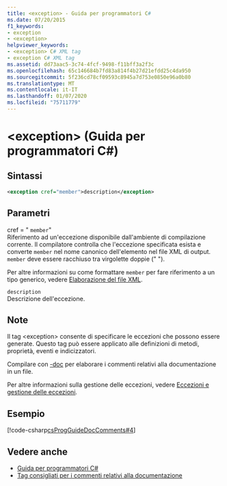```yaml
---
title: <exception> - Guida per programmatori C#
ms.date: 07/20/2015
f1_keywords:
- exception
- <exception>
helpviewer_keywords:
- <exception> C# XML tag
- exception C# XML tag
ms.assetid: dd73aac5-3c74-4fcf-9498-f11bff3a2f3c
ms.openlocfilehash: 65c146684b7fd83a814f4b27d21efdd25c4da950
ms.sourcegitcommit: 5f236cd78cf09593c8945a7d753e0850e96a0b80
ms.translationtype: MT
ms.contentlocale: it-IT
ms.lasthandoff: 01/07/2020
ms.locfileid: "75711779"
---
```

# <a name="exception-c-programming-guide"></a>\<exception> (Guida per programmatori C#)
## <a name="syntax"></a>Sintassi  
  
```xml  
<exception cref="member">description</exception>  
```  
  
## <a name="parameters"></a>Parametri  
 cref = " `member`"  
 Riferimento ad un'eccezione disponibile dall'ambiente di compilazione corrente. Il compilatore controlla che l'eccezione specificata esista e converte `member` nel nome canonico dell'elemento nel file XML di output. `member` deve essere racchiuso tra virgolette doppie (" ").  
  
 Per altre informazioni su come formattare `member` per fare riferimento a un tipo generico, vedere [Elaborazione del file XML](processing-the-xml-file.md).
  
 `description`  
 Descrizione dell'eccezione.  
  
## <a name="remarks"></a>Note  
 Il tag \<exception> consente di specificare le eccezioni che possono essere generate. Questo tag può essere applicato alle definizioni di metodi, proprietà, eventi e indicizzatori.  
  
 Compilare con [-doc](../../language-reference/compiler-options/doc-compiler-option.md) per elaborare i commenti relativi alla documentazione in un file.  
  
 Per altre informazioni sulla gestione delle eccezioni, vedere [Eccezioni e gestione delle eccezioni](../exceptions/index.md).  
  
## <a name="example"></a>Esempio  
 [!code-csharp[csProgGuideDocComments#4](~/samples/snippets/csharp/VS_Snippets_VBCSharp/csProgGuideDocComments/CS/DocComments.cs#4)]  
  
## <a name="see-also"></a>Vedere anche

- [Guida per programmatori C#](../index.md)
- [Tag consigliati per i commenti relativi alla documentazione](recommended-tags-for-documentation-comments.md)
